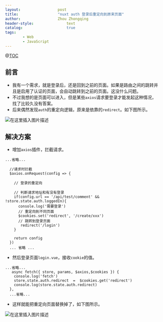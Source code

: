 ```yaml
---
layout:					post
title:					"nuxt auth 登录后重定向到原来页面"
author:					Zhou Zhongqing
header-style:				text
catalog:					true
tags:
		- Web
		- JavaScript
---
```

@[TOC](目录)
## 前言
- 我有一个需求，就是登录后，还是回到之前的页面。如果是路由之间的跳转并且是启用了认证的页面，会自动跳转到之前的页面。这没什么问题。
- 不过我想的是页面可以进入，但是某些`axios`请求要登录才能发起这种情况，找了比较久没有答案。
- 后来偶然发现`auth`的重定向逻辑，原来是依靠的`redirect`。如下图所示。

![在这里插入图片描述](https://i-blog.csdnimg.cn/blog_migrate/cd63bab39355e6ec64196941e9f75042.png)
## 解决方案
- 增加`axios`插件，拦截请求。

```
...省略...

  //请求时拦截
  $axios.onRequest(config => {
 
    // 登录的重定向

    // 判断请求地址和有没有登录
    if(config.url == '/api/test/comment' && !store.state.auth.loggedIn){
      console.log('需要登录')
      // 重定向到不同页面
      $cookies.set('redirect', '/create/xxx')
      // 跳转到登录页面
       redirect('/login')
    }
    
    return config
  })
  ... 省略 ...
```

- 然后登录页面`login.vue`，接收`cookie`的值。

```
...省略...
   async fetch({ store, params, $axios,$cookies }) {
    console.log('fetch')
    store.state.auth.redirect  =  $cookies.get('redirect')
    console.log(store.state.auth.redirect)
  },
  ...省略...
```
- 这样就能把重定向页面替换掉了，如下图所示。

![在这里插入图片描述](https://i-blog.csdnimg.cn/blog_migrate/e138fe7775fa42c431df9e4753cb132e.png)
